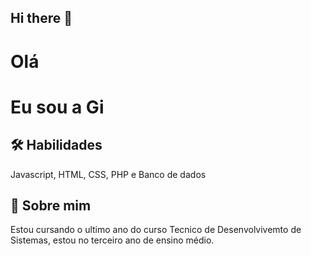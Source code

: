 ## Hi there 👋
# Olá
# Eu sou a Gi



## 🛠 Habilidades
Javascript, HTML, CSS, PHP e Banco de dados 


## 🚀 Sobre mim
Estou cursando o ultimo ano do curso Tecnico de Desenvolvivemto de Sistemas, estou no terceiro ano de ensino médio.



